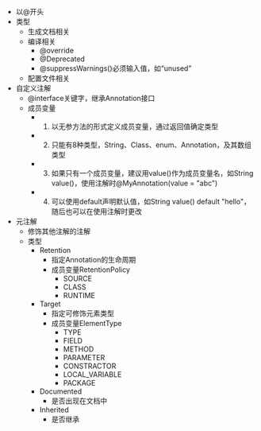 - 以@开头
- 类型
	- 生成文档相关
	- 编译相关
		- @override
		- @Deprecated
		- @suppressWarnings()必须输入值，如“unused”
	- 配置文件相关
- 自定义注解
	- @interface关键字，继承Annotation接口
	- 成员变量
		- 1. 以无参方法的形式定义成员变量，通过返回值确定类型
		- 2. 只能有8种类型，String、Class、enum、Annotation，及其数组类型
		- 3. 如果只有一个成员变量，建议用value()作为成员变量名，如String value()，使用注解时@MyAnnotation(value = "abc")
		- 4. 可以使用default声明默认值，如String value() default "hello"，随后也可以在使用注解时更改
- 元注解
	- 修饰其他注解的注解
	- 类型
		- Retention
			- 指定Annotation的生命周期
			- 成员变量RetentionPolicy
				- SOURCE
				- CLASS
				- RUNTIME
		- Target
			- 指定可修饰元素类型
			- 成员变量ElementType
				- TYPE
				- FIELD
				- METHOD
				- PARAMETER
				- CONSTRACTOR
				- LOCAL_VARIABLE
				- PACKAGE
		- Documented
			- 是否出现在文档中
		- Inherited
			- 是否继承